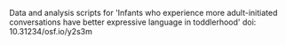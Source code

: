 Data and analysis scripts for 'Infants who experience more adult-initiated conversations have better expressive language in toddlerhood'
doi: 10.31234/osf.io/y2s3m
